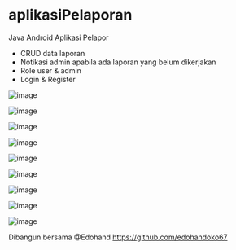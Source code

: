 # aplikasiPelaporan

Java Android Aplikasi Pelapor
- CRUD data laporan
- Notikasi admin apabila ada laporan yang belum dikerjakan
- Role user & admin
- Login & Register

![image](https://github.com/Tektek9/aplikasiPelaporan/blob/main/ss/1.png)

![image](https://github.com/Tektek9/aplikasiPelaporan/blob/main/ss/2.png)

![image](https://github.com/Tektek9/aplikasiPelaporan/blob/main/ss/3.png)

![image](https://github.com/Tektek9/aplikasiPelaporan/blob/main/ss/4.png)

![image](https://github.com/Tektek9/aplikasiPelaporan/blob/main/ss/5.png)

![image](https://github.com/Tektek9/aplikasiPelaporan/blob/main/ss/6.png)

![image](https://github.com/Tektek9/aplikasiPelaporan/blob/main/ss/7.png)

![image](https://github.com/Tektek9/aplikasiPelaporan/blob/main/ss/8.png)

![image](https://github.com/Tektek9/aplikasiPelaporan/blob/main/ss/9.png)

Dibangun bersama
@Edohand https://github.com/edohandoko67
